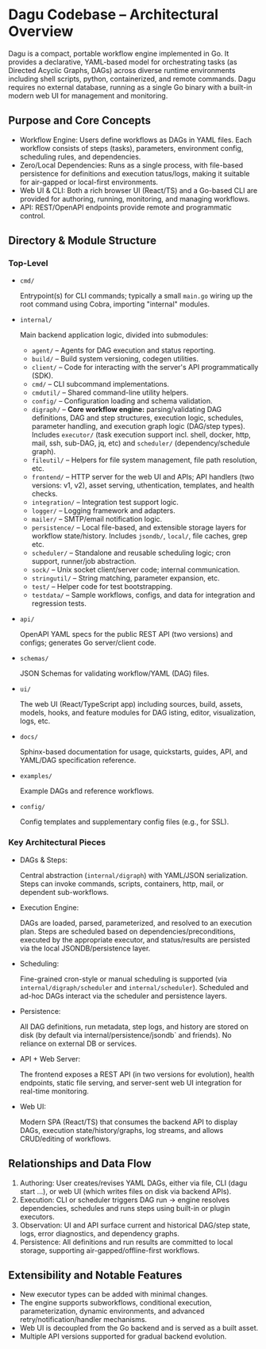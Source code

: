 # Dagu Codebase – Architectural Overview

Dagu is a compact, portable workflow engine implemented in Go. It provides a declarative, YAML-based model for orchestrating tasks (as Directed Acyclic Graphs, DAGs) across diverse runtime environments including shell scripts, python, containerized, and remote commands. Dagu requires no external database, running as a single Go binary with a built-in modern web UI for management and monitoring.

## Purpose and Core Concepts
- Workflow Engine: Users define workflows as DAGs in YAML files. Each workflow consists of steps (tasks), parameters,
environment config, scheduling rules, and dependencies.
- Zero/Local Dependencies: Runs as a single process, with file-based persistence for definitions and execution
tatus/logs, making it suitable for air-gapped or local-first environments.
- Web UI & CLI: Both a rich browser UI (React/TS) and a Go-based CLI are provided for authoring, running, monitoring,
and managing workflows.
- API: REST/OpenAPI endpoints provide remote and programmatic control.

## Directory & Module Structure

### Top-Level

- `cmd/`

   Entrypoint(s) for CLI commands; typically a small `main.go` wiring up the root command using Cobra, importing "internal" modules.

- `internal/`

  Main backend application logic, divided into submodules:

  * `agent/` – Agents for DAG execution and status reporting.
  * `build/` – Build system versioning, codegen utilities.
  * `client/` – Code for interacting with the server's API programmatically (SDK).
  * `cmd/` – CLI subcommand implementations.
  * `cmdutil/` – Shared command-line utility helpers.
  * `config/` – Configuration loading and schema validation.
  * `digraph/` – **Core workflow engine:** parsing/validating DAG definitions, DAG and step structures, execution logic, schedules, parameter handling, and execution graph logic (DAG/step types). Includes `executor/` (task execution support incl. shell, docker, http, mail, ssh, sub-DAG, jq, etc) and `scheduler/` (dependency/schedule graph).
  * `fileutil/` – Helpers for file system management, file path resolution, etc.
  * `frontend/` – HTTP server for the web UI and APIs; API handlers (two versions: v1, v2), asset serving, uthentication, templates, and health checks.
  * `integration/` – Integration test support logic.
  * `logger/` – Logging framework and adapters.
  * `mailer/` – SMTP/email notification logic.
  * `persistence/` – Local file-based, and extensible storage layers for workflow state/history. Includes `jsondb/`, `local/`, file caches, grep etc.
  * `scheduler/` – Standalone and reusable scheduling logic; cron support, runner/job abstraction.
  * `sock/` – Unix socket client/server code; internal communication.
  * `stringutil/` – String matching, parameter expansion, etc.
  * `test/` – Helper code for test bootstrapping.
  * `testdata/` – Sample workflows, configs, and data for integration and regression tests.

- `api/`

   OpenAPI YAML specs for the public REST API (two versions) and configs; generates Go server/client code.

- `schemas/`

   JSON Schemas for validating workflow/YAML (DAG) files.

- `ui/`

   The web UI (React/TypeScript app) including sources, build, assets, models, hooks, and feature modules for DAG
isting, editor, visualization, logs, etc.

- `docs/`

   Sphinx-based documentation for usage, quickstarts, guides, API, and YAML/DAG specification reference.

- `examples/`

   Example DAGs and reference workflows.

- `config/`

   Config templates and supplementary config files (e.g., for SSL).

### Key Architectural Pieces

- DAGs & Steps:

  Central abstraction (`internal/digraph`) with YAML/JSON serialization. Steps can invoke commands, scripts, containers, http, mail, or dependent sub-workflows.

- Execution Engine:

  DAGs are loaded, parsed, parameterized, and resolved to an execution plan. Steps are scheduled based on dependencies/preconditions, executed by the appropriate executor, and status/results are persisted via the local JSONDB/persistence layer.

- Scheduling:

  Fine-grained cron-style or manual scheduling is supported (via `internal/digraph/scheduler` and `internal/scheduler`). Scheduled and ad-hoc DAGs interact via the scheduler and persistence layers.

- Persistence:

  All DAG definitions, run metadata, step logs, and history are stored on disk (by default via
internal/persistence/jsondb` and friends). No reliance on external DB or services.

- API + Web Server:

  The frontend exposes a REST API (in two versions for evolution), health endpoints, static file serving, and server-sent web UI integration for real-time monitoring.

- Web UI:

  Modern SPA (React/TS) that consumes the backend API to display DAGs, execution state/history/graphs, log streams, and allows CRUD/editing of workflows.

## Relationships and Data Flow

1. Authoring: User creates/revises YAML DAGs, either via file, CLI (dagu start ...), or web UI (which writes files on disk via backend APIs).
2. Execution: CLI or scheduler triggers DAG run -> engine resolves dependencies, schedules and runs steps using built-in or plugin executors.
3. Observation: UI and API surface current and historical DAG/step state, logs, error diagnostics, and dependency graphs.
4. Persistence: All definitions and run results are committed to local storage, supporting air-gapped/offline-first workflows.

## Extensibility and Notable Features

- New executor types can be added with minimal changes.
- The engine supports subworkflows, conditional execution, parameterization, dynamic environments, and advanced retry/notification/handler mechanisms.
- Web UI is decoupled from the Go backend and is served as a built asset.
- Multiple API versions supported for gradual backend evolution.
